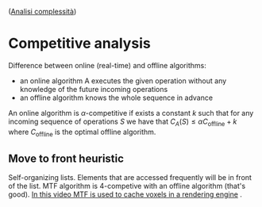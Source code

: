 ([Analisi complessità](../../../BSc(italian)/Algoritmi%20e%20Principi%20dell'Informatica/src/08.Analisi%20complessità.md))

# Competitive analysis

Difference between online (real-time) and offline algorithms:

- an online algorithm A executes the given operation without any knowledge of the future incoming operations 
- an offline algorithm knows the whole sequence in advance

An online algorithm is $\alpha$-competitive if exists a constant $k$ such that for any incoming sequence of operations $S$ we have that $C_A(S) \le \alpha C_{\text{offline}} + k$  where $C_{\text{offline}}$ is the optimal offline algorithm. 

## Move to front heuristic 

Self-organizing lists. Elements that are accessed frequently will be in front of the list. 
MTF algorithm is $4$-competive with an offline algorithm (that's good). 
[In this video MTF is used to cache voxels in a rendering engine](https://www.youtube.com/watch?v=i7vq-HY10hI) . 

